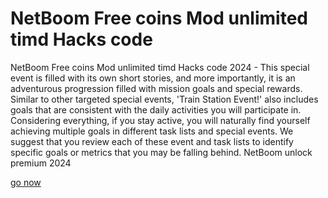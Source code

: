 # NetBoom Free coins Mod unlimited timd Hacks code

NetBoom Free coins Mod unlimited timd Hacks code 2024 - This special event is filled with its own short stories, and more importantly, it is an adventurous progression filled with mission goals and special rewards. Similar to other targeted special events, 'Train Station Event!' also includes goals that are consistent with the daily activities you will participate in. Considering everything, if you stay active, you will naturally find yourself achieving multiple goals in different task lists and special events. We suggest that you review each of these event and task lists to identify specific goals or metrics that you may be falling behind. NetBoom unlock premium 2024

[go now](https://www.pexels.com/@edith-sky-1616420970/)
